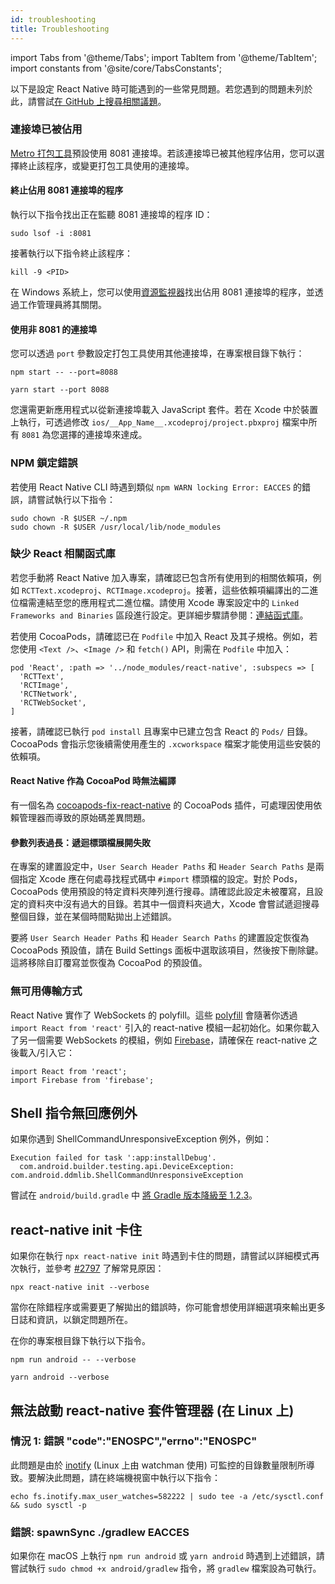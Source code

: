 ```yaml
---
id: troubleshooting
title: Troubleshooting
---
```


import Tabs from '@theme/Tabs'; import TabItem from '@theme/TabItem'; import constants from '@site/core/TabsConstants';

以下是設定 React Native 時可能遇到的一些常見問題。若您遇到的問題未列於此，請嘗試[在 GitHub 上搜尋相關議題](https://github.com/facebook/react-native/issues/)。

### 連接埠已被佔用

[Metro 打包工具][metro]預設使用 8081 連接埠。若該連接埠已被其他程序佔用，您可以選擇終止該程序，或變更打包工具使用的連接埠。

#### 終止佔用 8081 連接埠的程序

執行以下指令找出正在監聽 8081 連接埠的程序 ID：

```shell
sudo lsof -i :8081
```

接著執行以下指令終止該程序：

```shell
kill -9 <PID>
```

在 Windows 系統上，您可以使用[資源監視器](https://stackoverflow.com/questions/48198/how-can-you-find-out-which-process-is-listening-on-a-port-on-windows)找出佔用 8081 連接埠的程序，並透過工作管理員將其關閉。

#### 使用非 8081 的連接埠

您可以透過 `port` 參數設定打包工具使用其他連接埠，在專案根目錄下執行：

<Tabs groupId="package-manager" queryString defaultValue={constants.defaultPackageManager} values={constants.packageManagers}>
<TabItem value="npm">

```shell
npm start -- --port=8088
```

</TabItem>
<TabItem value="yarn">

```shell
yarn start --port 8088
```

</TabItem>
</Tabs>

您還需更新應用程式以從新連接埠載入 JavaScript 套件。若在 Xcode 中於裝置上執行，可透過修改 `ios/__App_Name__.xcodeproj/project.pbxproj` 檔案中所有 `8081` 為您選擇的連接埠來達成。

### NPM 鎖定錯誤

若使用 React Native CLI 時遇到類似 `npm WARN locking Error: EACCES` 的錯誤，請嘗試執行以下指令：

```shell
sudo chown -R $USER ~/.npm
sudo chown -R $USER /usr/local/lib/node_modules
```

### 缺少 React 相關函式庫

若您手動將 React Native 加入專案，請確認已包含所有使用到的相關依賴項，例如 `RCTText.xcodeproj`、`RCTImage.xcodeproj`。接著，這些依賴項編譯出的二進位檔需連結至您的應用程式二進位檔。請使用 Xcode 專案設定中的 `Linked Frameworks and Binaries` 區段進行設定。更詳細步驟請參閱：[連結函式庫](linking-libraries-ios.md#content)。

若使用 CocoaPods，請確認已在 `Podfile` 中加入 React 及其子規格。例如，若您使用 `<Text />`、`<Image />` 和 `fetch()` API，則需在 `Podfile` 中加入：

```
pod 'React', :path => '../node_modules/react-native', :subspecs => [
  'RCTText',
  'RCTImage',
  'RCTNetwork',
  'RCTWebSocket',
]
```

接著，請確認已執行 `pod install` 且專案中已建立包含 React 的 `Pods/` 目錄。CocoaPods 會指示您後續需使用產生的 `.xcworkspace` 檔案才能使用這些安裝的依賴項。

#### React Native 作為 CocoaPod 時無法編譯

有一個名為 [cocoapods-fix-react-native](https://github.com/orta/cocoapods-fix-react-native) 的 CocoaPods 插件，可處理因使用依賴管理器而導致的原始碼差異問題。

#### 參數列表過長：遞迴標頭檔展開失敗

在專案的建置設定中，`User Search Header Paths` 和 `Header Search Paths` 是兩個指定 Xcode 應在何處尋找程式碼中 `#import` 標頭檔的設定。對於 Pods，CocoaPods 使用預設的特定資料夾陣列進行搜尋。請確認此設定未被覆寫，且設定的資料夾中沒有過大的目錄。若其中一個資料夾過大，Xcode 會嘗試遞迴搜尋整個目錄，並在某個時間點拋出上述錯誤。

要將 `User Search Header Paths` 和 `Header Search Paths` 的建置設定恢復為 CocoaPods 預設值，請在 Build Settings 面板中選取該項目，然後按下刪除鍵。這將移除自訂覆寫並恢復為 CocoaPod 的預設值。

### 無可用傳輸方式

React Native 實作了 WebSockets 的 polyfill。這些 [polyfill](https://github.com/facebook/react-native/blob/main/packages/react-native/Libraries/Core/InitializeCore.js) 會隨著你透過 `import React from 'react'` 引入的 react-native 模組一起初始化。如果你載入了另一個需要 WebSockets 的模組，例如 [Firebase](https://github.com/facebook/react-native/issues/3645)，請確保在 react-native 之後載入/引入它：

```
import React from 'react';
import Firebase from 'firebase';
```

## Shell 指令無回應例外

如果你遇到 ShellCommandUnresponsiveException 例外，例如：

```
Execution failed for task ':app:installDebug'.
  com.android.builder.testing.api.DeviceException: com.android.ddmlib.ShellCommandUnresponsiveException
```

嘗試在 `android/build.gradle` 中 [將 Gradle 版本降級至 1.2.3](https://github.com/facebook/react-native/issues/2720)。

## react-native init 卡住

如果你在執行 `npx react-native init` 時遇到卡住的問題，請嘗試以詳細模式再次執行，並參考 [#2797](https://github.com/facebook/react-native/issues/2797) 了解常見原因：

```shell
npx react-native init --verbose
```

當你在除錯程序或需要更了解拋出的錯誤時，你可能會想使用詳細選項來輸出更多日誌和資訊，以鎖定問題所在。

在你的專案根目錄下執行以下指令。

<Tabs groupId="package-manager" queryString defaultValue={constants.defaultPackageManager} values={constants.packageManagers}>
<TabItem value="npm">

```shell
npm run android -- --verbose
```

</TabItem>
<TabItem value="yarn">

```shell
yarn android --verbose
```

</TabItem>
</Tabs>

## 無法啟動 react-native 套件管理器 (在 Linux 上)

### 情況 1: 錯誤 "code":"ENOSPC","errno":"ENOSPC"

此問題是由於 [inotify](https://github.com/guard/listen/blob/master/README.md#increasing-the-amount-of-inotify-watchers) (Linux 上由 watchman 使用) 可監控的目錄數量限制所導致。要解決此問題，請在終端機視窗中執行以下指令：

```shell
echo fs.inotify.max_user_watches=582222 | sudo tee -a /etc/sysctl.conf && sudo sysctl -p
```

### 錯誤: spawnSync ./gradlew EACCES

如果你在 macOS 上執行 `npm run android` 或 `yarn android` 時遇到上述錯誤，請嘗試執行 `sudo chmod +x android/gradlew` 指令，將 `gradlew` 檔案設為可執行。

[metro]: https://metrobundler.dev/